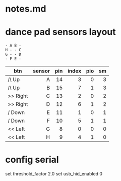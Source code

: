 # notes.md

# dance pad sensors layout

```
- A B -
H - - C
G - - D
- F E -
```


| btn      | sensor | pin | index | pio | sm |
|----------|-------:|----:|------:|----:|---:|
| /\ Up    |      A |  14 |     3 |   0 |  3 |
| /\ Up    |      B |  15 |     7 |   1 |  3 |
| >> Right |      C |  13 |     2 |   0 |  2 |
| >> Right |      D |  12 |     6 |   1 |  2 |
| \/ Down  |      E |  11 |     1 |   0 |  1 |
| \/ Down  |      F |  10 |     5 |   1 |  1 |
| << Left  |      G |   8 |     0 |   0 |  0 |
| << Left  |      H |   9 |     4 |   1 |  0 |


# config serial
set threshold_factor 2.0
set usb_hid_enabled 0

